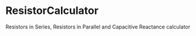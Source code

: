 # ResistorCalculator
Resistors in Series,  Resistors in Parallel and Capacitive Reactance calculator
